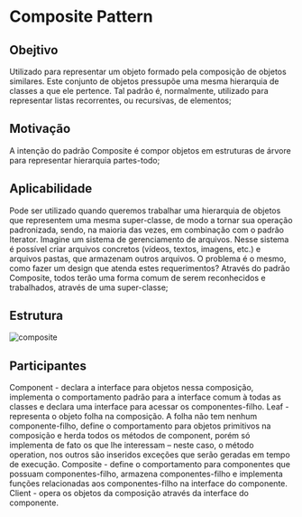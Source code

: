 # Composite Pattern
## Obejtivo
Utilizado para representar um objeto formado pela composição de objetos similares. Este conjunto de objetos pressupõe uma mesma hierarquia de classes a que ele pertence. Tal padrão é, normalmente, utilizado para representar listas recorrentes, ou recursivas, de elementos;
## Motivação
A intenção do padrão Composite é compor objetos em estruturas de árvore para representar hierarquia partes-todo;
## Aplicabilidade
Pode ser utilizado quando queremos trabalhar uma hierarquia de objetos que representem uma mesma super-classe, de modo a tornar sua operação padronizada, sendo, na maioria das vezes, em combinação com o padrão Iterator. Imagine um sistema de gerenciamento de arquivos.
Nesse sistema é possível criar arquivos concretos (vídeos, textos, imagens, etc.) e arquivos pastas, que armazenam outros arquivos. O problema é o mesmo, como fazer um design que atenda estes requerimentos? Através do padrão Composite, todos terão uma forma comum de serem reconhecidos e trabalhados, através de uma super-classe;
## Estrutura 
![composite](https://user-images.githubusercontent.com/43156684/93627923-19308700-f9bc-11ea-8b6c-31108cf18c55.gif)
## Participantes
Component - declara a interface para objetos nessa composição, implementa o comportamento padrão para a interface comum à todas as classes e declara uma interface para acessar os componentes-filho. 
Leaf - representa o objeto folha na composição. A folha não tem nenhum componente-filho, define o comportamento para objetos primitivos na composição e herda todos os métodos de component, porém só implementa de fato os que lhe interessam – neste caso, o método operation, nos outros são inseridos exceções que serão geradas em tempo de execução.
Composite - define o comportamento para componentes que possuam componentes-filho, armazena componentes-filho e implementa funções relacionadas aos componentes-filho na interface do componente. 
Client - opera os objetos da composição através da interface do componente.

